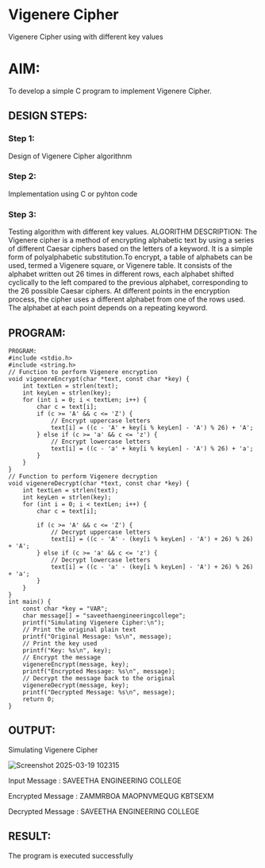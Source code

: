 # Vigenere Cipher
Vigenere Cipher using with different key values

# AIM:

To develop a simple C program to implement Vigenere Cipher.

## DESIGN STEPS:

### Step 1:

Design of Vigenere Cipher algorithnm 

### Step 2:

Implementation using C or pyhton code

### Step 3:

Testing algorithm with different key values. 
ALGORITHM DESCRIPTION:
The Vigenere cipher is a method of encrypting alphabetic text by using a series of different Caesar ciphers based on the letters of a keyword. It is a simple form of polyalphabetic substitution.To encrypt, a table of alphabets can be used, termed a Vigenere square, or Vigenere table. It consists of the alphabet written out 26 times in different rows, each alphabet shifted cyclically to the left compared to the previous alphabet, corresponding to the 26 possible Caesar ciphers. At different points in the encryption process, the cipher uses a different alphabet from one of the rows used. The alphabet at each point depends on a repeating keyword.



## PROGRAM:
```
PROGRAM:
#include <stdio.h>
#include <string.h>
// Function to perform Vigenere encryption
void vigenereEncrypt(char *text, const char *key) {
    int textLen = strlen(text);
    int keyLen = strlen(key);
    for (int i = 0; i < textLen; i++) {
        char c = text[i];
        if (c >= 'A' && c <= 'Z') {
            // Encrypt uppercase letters
            text[i] = ((c - 'A' + key[i % keyLen] - 'A') % 26) + 'A';
        } else if (c >= 'a' && c <= 'z') {
            // Encrypt lowercase letters
            text[i] = ((c - 'a' + key[i % keyLen] - 'A') % 26) + 'a';
        }
    }
}
// Function to perform Vigenere decryption
void vigenereDecrypt(char *text, const char *key) {
    int textLen = strlen(text);
    int keyLen = strlen(key);
    for (int i = 0; i < textLen; i++) {
        char c = text[i];

        if (c >= 'A' && c <= 'Z') {
            // Decrypt uppercase letters
            text[i] = ((c - 'A' - (key[i % keyLen] - 'A') + 26) % 26) + 'A';
        } else if (c >= 'a' && c <= 'z') {
            // Decrypt lowercase letters
            text[i] = ((c - 'a' - (key[i % keyLen] - 'A') + 26) % 26) + 'a';
        }
    }
}
int main() {
    const char *key = "VAR"; 
    char message[] = "saveethaengineeringcollege";
    printf("Simulating Vigenere Cipher:\n");
    // Print the original plain text
    printf("Original Message: %s\n", message);
    // Print the key used
    printf("Key: %s\n", key);
    // Encrypt the message
    vigenereEncrypt(message, key);
    printf("Encrypted Message: %s\n", message);
    // Decrypt the message back to the original
    vigenereDecrypt(message, key);
    printf("Decrypted Message: %s\n", message);
    return 0;
}
```
## OUTPUT:


Simulating Vigenere Cipher


![Screenshot 2025-03-19 102315](https://github.com/user-attachments/assets/babdcc67-4e9d-4baf-9e19-7bd3e5a41e77)


Input Message : SAVEETHA ENGINEERING COLLEGE


Encrypted Message :  ZAMMRBOA MAOPNVMEQUG KBTSEXM 


Decrypted Message : SAVEETHA ENGINEERING COLLEGE


## RESULT:
The program is executed successfully





